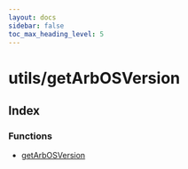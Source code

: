 ```yaml
---
layout: docs
sidebar: false
toc_max_heading_level: 5
---
```


# utils/getArbOSVersion

## Index

### Functions

- [getArbOSVersion](functions/getArbOSVersion.md)
